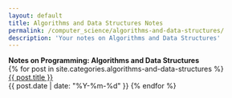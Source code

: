 ```yaml
---
layout: default
title: Algorithms and Data Structures Notes
permalink: /computer_science/algorithms-and-data-structures/
description: 'Your notes on Algorithms and Data Structures'
---
```


<strong style="margin-top:-1rem;">
  Notes on Programming: Algorithms and Data Structures
</strong>

<div class='writing nu'>
  {% for post in site.categories.algorithms-and-data-structures %}
    <div><a title='#{{ forloop.rindex }}' href='{{ post.url }}'>{{ post.title }}</a></div>
    <time>{{ post.date | date: "%Y-%m-%d" }}</time>
  {% endfor %}
</div>
